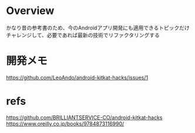 # Overview
かなり昔の参考書のため、今のAndroidアプリ開発にも適用できるトピックだけチャレンジして、必要であれば最新の技術でリファクタリングする<br>

# 開発メモ
https://github.com/LeoAndo/android-kitkat-hacks/issues/1<br>

# refs
https://github.com/BRILLIANTSERVICE-CO/android-kitkat-hacks
https://www.oreilly.co.jp/books/9784873116990/
